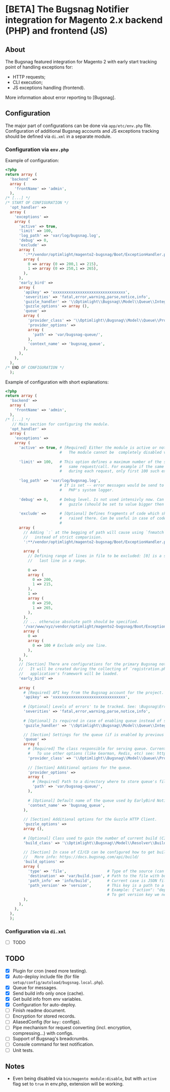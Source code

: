 # [BETA] The Bugsnag Notifier integration for Magento 2.x backend (PHP) and frontend (JS) 
## About
The Bugsnag featured integration for Magento 2 with early start tracking point of handling exceptions for:
- HTTP requests;
- CLI execution;
- JS exceptions handling (frontend).

More information about error reporting to [Bugsnag].

## Configuration
The major part of configurations can be done via `app/etc/env.php` file. Configuration of additional Bugsnag accounts 
  and JS exceptions tracking should be defined via `di.xml` in a separate module.
  
### Configuration via `env.php`

Example of configuration:
```php
<?php
return array (
  'backend' => 
  array (
    'frontName' => 'admin',
  ),
/* [...] */   
/* START OF CONFIGURATION */
  'opt_handler' => 
  array (
    'exceptions' => 
    array (
      'active' => true,
      'limit' => 100,
      'log_path' => 'var/log/bugsnag.log',
      'debug' => 0,
      'exclude' =>         
      array (        
        ':**/vendor/optimlight/magento2-bugsnag/Boot/ExceptionHandler.php' => 
        array (          
          0 => array (0 => 200,1 => 215),
          1 => array (0 => 250,1 => 265),
        ),        
      ),      
      'early_bird' => 
      array (
        'apikey' => 'xxxxxxxxxxxxxxxxxxxxxxxxxxxxxxxx',
        'severities' => 'fatal,error,warning,parse,notice,info',         
        'guzzle_handler' => '\\Optimlight\\Bugsnag\\Model\\Queue\\Integrator\\Guzzle\\Handler',
        'guzzle_options' => array (),  
        'queue' => 
        array (
          'provider_class' => '\\Optimlight\\Bugsnag\\Model\\Queue\\Provider\\ContextFs',           
          'provider_options' => 
          array (
            'path' => 'var/bugsnag-queue/', 
          ),
          'context_name' => 'bugsnag_queue',
        ),                      
      ),
    ),
  ),
/* END OF CONFIGURATION */
  );
```

Example of configuration with short explanations:
```php
<?php
return array (
  'backend' => 
  array (
    'frontName' => 'admin',
  ),
/* [...] */
   // Main section for configuring the module. 
  'opt_handler' => 
  array (
    'exceptions' => 
    array (
      'active' => true, # [Required] Either the module is active or not.
                        #   The module cannot be  completely disabled via module:disable command.
                        
      'limit' => 100,   # This option defines a maximum number of the same error being reported to Bugsnag during the
                        #   same request/call. For example if the same fragment of code raises an exception 110 times 
                        #   during each request, only first 100 such exceptions will be send to Bugsnag.
                        
      'log_path' => 'var/log/bugsnag.log',
                        # If is set -- error messages would be send to that file. By default messages are sent to
                        #   PHP's system logger.
      
      'debug' => 0,     # Debug level. Is not used intensivly now. Can be used to track how messages are send via
                        #   guzzle (should be set to value bigger then 1).
                        
      'exclude' =>      # [Optional] Defines fragments of code which should not be send to Bugsnag in case of error  
                        #   raised there. Can be useful in case of code fragments which sends too many warnings/notices.
                        #    
      array (
        // Adding `:` at the begging of path will cause using `fnmatch` function with pattern,
        //   instead of strict comparision.   
        ':**/vendor/optimlight/magento2-bugsnag/Boot/ExceptionHandler.php' =>
         
        array (
          // Defining range of lines in file to be excluded: [0] is a start from line (including specified line), [1] - 
          //   last line in a range.
          
          0 => 
          array (
            0 => 200,
            1 => 215,
          ),
          1 => 
          array (
            0 => 250,
            1 => 265,
          ),
        ),
        // ... otherwise absolute path should be specified.
        '/var/www/xyz/vendor/optimlight/magento2-bugsnag/Boot/ExceptionHandler.php' => 
        array (
          0 => 
          array (            
            0 => 100 # Exclude only one line.
          ),
        ),
      ),
      // [Section] There are configurations for the primary Bugsnag notifier.
      //   It will be created during the collecting of `registration.php` files and therefore before
      //   application's framework will be loaded. 
      'early_bird' => 
      
      array (
        # [Required] API key from the Bugsnag account for the project.
        'apikey' => 'xxxxxxxxxxxxxxxxxxxxxxxxxxxxxxxx', 
        
        # [Optional] Levels of errors' to be tracked. See: \Bugsnag\ErrorTypes class for more info.     
        'severities' => 'fatal,error,warning,parse,notice,info',
        
        # [Optional] Is required in case of enabling queue instead of sending tracked errors during shutdown callback.
        'guzzle_handler' => '\\Optimlight\\Bugsnag\\Model\\Queue\\Integrator\\Guzzle\\Handler', 

        // [Section] Settings for the queue (if is enabled by previous config).
        'queue' => 
        array (            
          # [Required] The class responsible for serving queue. Currently is supported queue to the files.
          #   To use other options (like Gearman, Redis, etc) see: https://github.com/php-enqueue/enqueue-dev
          'provider_class' => '\\Optimlight\\Bugsnag\\Model\\Queue\\Provider\\ContextFs',   
          
          // [Section] Additional options for the queue.
          'provider_options' => 
          array (            
            # [Required] Path to a directory where to store queue's files (in case of `ContextFs`). 
            'path' => 'var/bugsnag-queue/', 
          ),
          
          # [Optional] Default name of the queue used by EarlyBird Notifier.
          'context_name' => 'bugsnag_queue',
        ),
        
        // [Section] Additional options for the Guzzle HTTP Client.
        'guzzle_options' => 
        array (),
        
        # [Optional] Class used to gain the number of current build (CI/CD process).
        'build_class' => '\\Optimlight\\Bugsnag\\Model\\Resolver\\Build\\JsonFile',
        
        // [Section] In case of CI/CD can be configured how to get build information to send it to Bugsnag.
        //   More info: https://docs.bugsnag.com/api/build/
        'build_options' => 
        array (
          'type' => 'file',                  # Type of the source (can be http or file).
          'destination' => 'var/build.json', # Path to the file with build info.
          'path_info' => 'info/build',       # Current case is JSON file with build info. This key is a path for an nested structure with build info.
          'path_version' => 'version',       # This key is a path to a key inside nested structure retrieved via previous  key.
                                             # Example: {"action": "deploy", "info": {"build": {"time": "2018-07-20 12:00:00", "version": "2.1.0"}}}
                                             # To get version key we need path: "info/build", and then "version".
        ),
      ),
    ),
  ),
  );
```

### Configuration via `di.xml`
- [ ] TODO    

## TODO
- [X] Plugin for cron (need more testing).
- [X] Auto-deploy include file (for file `setup/config/autoload/bugsnag.local.php`).
- [X] Queue for messages.
- [X] Send build info only once (cache).
- [X] Get build info from env variables.
- [X] Configuration for auto-deploy.
- [ ] Finish readme document.
- [ ] Encryption for stored records.
- [ ] AliasedConfig (for `key:` configs).
- [ ] Pipe mechanism for request converting (incl. encryption, compressing...) with configs.
- [ ] Support of Bugsnag's breadcrumbs.
- [ ] Console command for test notification. 
- [ ] Unit tests.

## Notes
- Even being disabled via `bin/magento module:disable`, but with `active` flag set to `true` in env.php, extension
  will be working.
